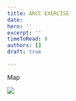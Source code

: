 ```yaml
---
title: ARCC EXERCISE
date: 
hero: ''
excerpt: ''
timeToRead: 8
authors: []
draft: true

---
```

Map

<img src="arma 6x6 - Copy.png" usemap="#image-map">

<map name="image-map">
<area target="" alt="Battery A" title="Battery A" href="https://cdn.discordapp.com/attachments/811200059924021258/849290583158685727/5GOwKaW.png" coords="398,443,439,467" shape="rect">
<area target="" alt="Battery B" title="Battery B" href="https://cdn.discordapp.com/attachments/811200059924021258/849290583158685727/5GOwKaW.png" coords="392,613,431,635" shape="rect">
<area target="" alt="Battery C" title="Battery C" href="https://cdn.discordapp.com/attachments/811200059924021258/849290583158685727/5GOwKaW.png" coords="489,102,526,126" shape="rect">
<area target="" alt="Battery D" title="Battery D" href="https://cdn.discordapp.com/attachments/811200059924021258/849290583158685727/5GOwKaW.png" coords="797,140,837,166" shape="rect">
</map>